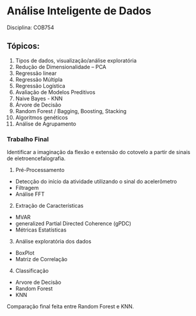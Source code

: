 # Análise Inteligente de Dados

Disciplina: COB754

## Tópicos:
1. Tipos de dados, visualização/análise exploratória
2. Redução de Dimensionalidade – PCA
3. Regressão linear
4. Regressão Múltipla
5. Regressão Logística
6. Avaliação de Modelos Preditivos
7. Naive Bayes - KNN
8. Árvore de Decisão
9. Random Forest / Bagging, Boosting, Stacking
10. Algoritmos genéticos
11. Análise de Agrupamento

### Trabalho Final
Identificar a imaginação da flexão e extensão do cotovelo a partir de sinais de eletroencefalografia.

1. Pré-Processamento 
 - Detecção do início da atividade utilizando o sinal do acelerômetro
 - Filtragem
 - Análise FFT
 
2. Extração de Características
 - MVAR
 - generalized Partial Directed Coherence (gPDC)
 - Métricas Estatísticas
 
3. Análise exploratória dos dados
  - BoxPlot
  - Matriz de Correlação
  
 4. Classificação
  - Arvore de Decisão
  - Random Forest
  - KNN
  
 Comparação final feita entre Random Forest e KNN.

 



